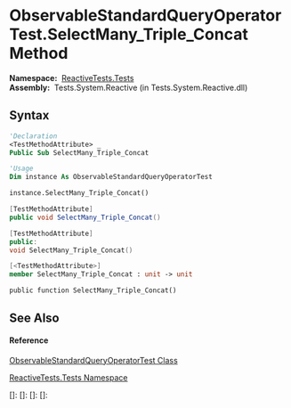 # ObservableStandardQueryOperatorTest.SelectMany\_Triple\_Concat Method

**Namespace:**  [ReactiveTests.Tests](ReactiveTests.Tests\ReactiveTests.Tests.md)  
**Assembly:**  Tests.System.Reactive (in Tests.System.Reactive.dll)

## Syntax

```vb
'Declaration
<TestMethodAttribute> _
Public Sub SelectMany_Triple_Concat
```

```vb
'Usage
Dim instance As ObservableStandardQueryOperatorTest

instance.SelectMany_Triple_Concat()
```

```csharp
[TestMethodAttribute]
public void SelectMany_Triple_Concat()
```

```c++
[TestMethodAttribute]
public:
void SelectMany_Triple_Concat()
```

```fsharp
[<TestMethodAttribute>]
member SelectMany_Triple_Concat : unit -> unit 
```

```jscript
public function SelectMany_Triple_Concat()
```

## See Also

#### Reference

[ObservableStandardQueryOperatorTest Class](ObservableStandardQueryOperatorTest\ObservableStandardQueryOperatorTest.md)

[ReactiveTests.Tests Namespace](ReactiveTests.Tests\ReactiveTests.Tests.md)

[]: 
[]: 
[]: 
[]: 